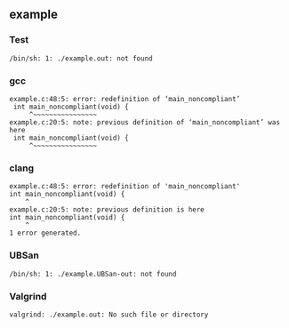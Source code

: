 ## example
### Test
```
/bin/sh: 1: ./example.out: not found
```
### gcc
```
example.c:48:5: error: redefinition of ‘main_noncompliant’
 int main_noncompliant(void) {
     ^~~~~~~~~~~~~~~~~
example.c:20:5: note: previous definition of ‘main_noncompliant’ was here
 int main_noncompliant(void) {
     ^~~~~~~~~~~~~~~~~
```
### clang
```
example.c:48:5: error: redefinition of 'main_noncompliant'
int main_noncompliant(void) {
    ^
example.c:20:5: note: previous definition is here
int main_noncompliant(void) {
    ^
1 error generated.
```
### UBSan
```
/bin/sh: 1: ./example.UBSan-out: not found
```
### Valgrind
```
valgrind: ./example.out: No such file or directory
```
